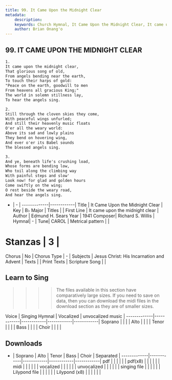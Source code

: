 ```yaml
---
title: 99. It Came Upon the Midnight Clear
metadata:
    description: 
    keywords: Church Hymnal, It Came Upon the Midnight Clear, It came upon the midnight clear, 
    author: Brian Onang'o
---
```



## 99. IT CAME UPON THE MIDNIGHT CLEAR

```txt
1.
It came upon the midnight clear, 
That glorious song of old, 
From angels bending near the earth, 
To touch their harps of gold: 
"Peace on the earth, goodwill to men 
From heavens all gracious King;" 
The world in solemn stillness lay, 
To hear the angels sing. 

2.
Still through the cloven skies they come, 
With peaceful wings unfurled; 
And still their heavenly music floats 
O'er all the weary world: 
Above its sad and lowly plains 
They bend on hovering wing, 
And ever o'er its Babel sounds 
The blessed angels sing. 

3.
And ye, beneath life's crushing load, 
Whose forms are bending low, 
Who toil along the climbing way 
With painful steps and slow' 
Look now! for glad and golden hours 
Come swiftly on the wing; 
O rest beside the weary road, 
And hear the angels sing.

```

- |   -  |
-------------|------------|
Title | It Came Upon the Midnight Clear |
Key | B♭ Major |
Titles |  |
First Line | It came upon the midnight clear |
Author | Edmund H. Sears
Year | 1941
Composer| Richard S. Willis |
Hymnal|  - |
Tune| CAROL |
Metrical pattern | |
# Stanzas | 3 |
Chorus | No |
Chorus Type | - |
Subjects | Jesus Christ: His Incarnation and Advent |
Texts |  |
Print Texts | 
Scripture Song |  |
  
## Learn to Sing

>>>> The files available in this section have comparatively large sizes. If you need to save on data, then you can download the midi files in the download section as they are of smaller sizes.

Voice |  Singing Hymnal | Vocalized | unvocalized music |
-------------|------------|------------|------------|------------|
Soprano | | | |
Alto | | | |
Tenor | | | |
Bass | | | |
Choir | | | |

## Downloads

- |  Soprano | Alto | Tenor | Bass | Choir | Separated |
-------------|------------|------------|------------|------------|
pdf | | | | | |
pdf(x8) | | | | | |
midi | | | | | |
vocalized | | | | | |
unvocalized | | | | | |
singing file | | | | | |
Lilypond file | | | | | |
Lilypond (x8) | | | | | |
  